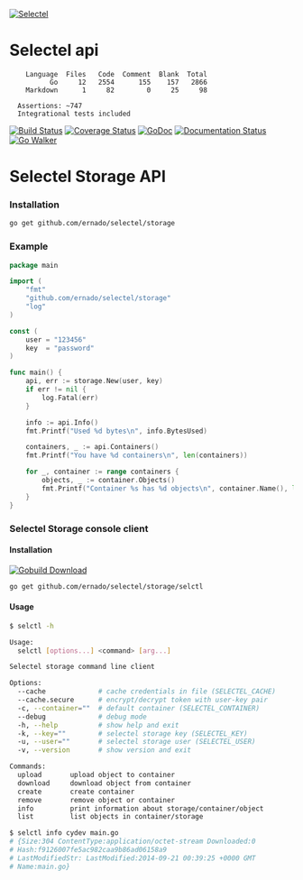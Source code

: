 [![Selectel](http://blog.selectel.ru/wp-content/themes/selectel/static/img/selectel.png)](https://selectel.ru/)

Selectel api
=======
```
    Language  Files   Code  Comment  Blank  Total
          Go     12   2554      155    157   2866
    Markdown      1     82        0     25     98

  Assertions: ~747
  Integrational tests included
```

[![Build Status](https://travis-ci.org/ernado/selectel.svg?branch=master)](https://travis-ci.org/ernado/selectel)
[![Coverage Status](https://img.shields.io/coveralls/ernado/selectel.svg)](https://coveralls.io/r/ernado/selectel)
[![GoDoc](https://godoc.org/github.com/ernado/selectel?status.svg)](https://godoc.org/github.com/ernado/selectel)
[![Documentation Status](https://readthedocs.org/projects/selectel-api/badge/?version=latest)](http://selectel-api.readthedocs.org/en/latest/)
[![Go Walker](http://gowalker.org/api/v1/badge)](https://gowalker.org/github.com/ernado/selectel)


Selectel Storage API
=======

### Installation
```bash
go get github.com/ernado/selectel/storage
```

### Example 
```go
package main

import (
	"fmt"
	"github.com/ernado/selectel/storage"
	"log"
)

const (
	user = "123456"
	key  = "password"
)

func main() {
	api, err := storage.New(user, key)
	if err != nil {
		log.Fatal(err)
	}

	info := api.Info()
	fmt.Printf("Used %d bytes\n", info.BytesUsed)

	containers, _ := api.Containers()
	fmt.Printf("You have %d containers\n", len(containers))

	for _, container := range containers {
		objects, _ := container.Objects()
		fmt.Printf("Container %s has %d objects\n", container.Name(), len(objects))
	}
}

```

### Selectel Storage console client

#### Installation

[![Gobuild Download](http://gobuild.io/badge/github.com/ernado/selectel/storage/selctl/downloads.svg)](http://gobuild.io/github.com/ernado/selectel/storage/selctl)

```bash
go get github.com/ernado/selectel/storage/selctl	
```

#### Usage

```bash
$ selctl -h

Usage:
  selctl [options...] <command> [arg...]

Selectel storage command line client

Options:
  --cache             # cache credentials in file (SELECTEL_CACHE)
  --cache.secure      # encrypt/decrypt token with user-key pair
  -c, --container=""  # default container (SELECTEL_CONTAINER)
  --debug             # debug mode
  -h, --help          # show help and exit
  -k, --key=""        # selectel storage key (SELECTEL_KEY)
  -u, --user=""       # selectel storage user (SELECTEL_USER)
  -v, --version       # show version and exit

Commands:
  upload       upload object to container
  download     download object from container
  create       create container
  remove       remove object or container
  info         print information about storage/container/object
  list         list objects in container/storage

$ selctl info cydev main.go
# {Size:304 ContentType:application/octet-stream Downloaded:0
# Hash:f9126007fe5ac982caa9b86ad06158a9 
# LastModifiedStr: LastModified:2014-09-21 00:39:25 +0000 GMT 
# Name:main.go}

```

